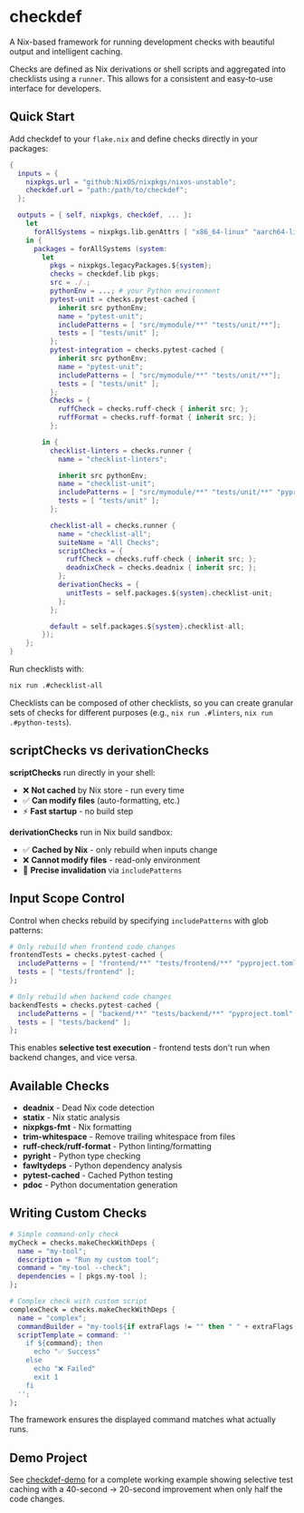 # checkdef

A Nix-based framework for running development checks with beautiful output and intelligent caching.

Checks are defined as Nix derivations or shell scripts and aggregated into checklists using a `runner`. This allows for a consistent and easy-to-use interface for developers.

## Quick Start

Add checkdef to your `flake.nix` and define checks directly in your packages:

```nix
{
  inputs = {
    nixpkgs.url = "github:NixOS/nixpkgs/nixos-unstable";
    checkdef.url = "path:/path/to/checkdef";
  };

  outputs = { self, nixpkgs, checkdef, ... }:
    let
      forAllSystems = nixpkgs.lib.genAttrs [ "x86_64-linux" "aarch64-linux" "x86_64-darwin" "aarch64-darwin" ];
    in {
      packages = forAllSystems (system:
        let
          pkgs = nixpkgs.legacyPackages.${system};
          checks = checkdef.lib pkgs;
          src = ./.;
          pythonEnv = ...; # your Python environment
          pytest-unit = checks.pytest-cached {
            inherit src pythonEnv;
            name = "pytest-unit";
            includePatterns = [ "src/mymodule/**" "tests/unit/**"];
            tests = [ "tests/unit" ];
          };
          pytest-integration = checks.pytest-cached {
            inherit src pythonEnv;
            name = "pytest-unit";
            includePatterns = [ "src/mymodule/**" "tests/unit/**"];
            tests = [ "tests/unit" ];
          };
          Checks = {
            ruffCheck = checks.ruff-check { inherit src; };
            ruffFormat = checks.ruff-format { inherit src; };
          };

        in {
          checklist-linters = checks.runner {
            name = "checklist-linters";

            inherit src pythonEnv;
            name = "checklist-unit";
            includePatterns = [ "src/mymodule/**" "tests/unit/**" "pyproject.toml" ];
            tests = [ "tests/unit" ];
          };

          checklist-all = checks.runner {
            name = "checklist-all";
            suiteName = "All Checks";
            scriptChecks = {
              ruffCheck = checks.ruff-check { inherit src; };
              deadnixCheck = checks.deadnix { inherit src; };
            };
            derivationChecks = {
              unitTests = self.packages.${system}.checklist-unit;
            };
          };

          default = self.packages.${system}.checklist-all;
        });
    };
}
```

Run checklists with:
```bash
nix run .#checklist-all
```

Checklists can be composed of other checklists, so you can create granular sets of checks for different purposes (e.g., `nix run .#linters`, `nix run .#python-tests`).

## scriptChecks vs derivationChecks

**scriptChecks** run directly in your shell:
- ❌ **Not cached** by Nix store - run every time
- ✅ **Can modify files** (auto-formatting, etc.)  
- ⚡ **Fast startup** - no build step

**derivationChecks** run in Nix build sandbox:
- ✅ **Cached by Nix** - only rebuild when inputs change
- ❌ **Cannot modify files** - read-only environment
- 🎯 **Precise invalidation** via `includePatterns`

## Input Scope Control

Control when checks rebuild by specifying `includePatterns` with glob patterns:

```nix
# Only rebuild when frontend code changes  
frontendTests = checks.pytest-cached {
  includePatterns = [ "frontend/**" "tests/frontend/**" "pyproject.toml" ];
  tests = [ "tests/frontend" ];
};

# Only rebuild when backend code changes
backendTests = checks.pytest-cached {
  includePatterns = [ "backend/**" "tests/backend/**" "pyproject.toml" ];
  tests = [ "tests/backend" ];
};
```

This enables **selective test execution** - frontend tests don't run when backend changes, and vice versa.

## Available Checks

- **deadnix** - Dead Nix code detection
- **statix** - Nix static analysis  
- **nixpkgs-fmt** - Nix formatting
- **trim-whitespace** - Remove trailing whitespace from files
- **ruff-check/ruff-format** - Python linting/formatting
- **pyright** - Python type checking
- **fawltydeps** - Python dependency analysis
- **pytest-cached** - Cached Python testing
- **pdoc** - Python documentation generation

## Writing Custom Checks

```nix
# Simple command-only check
myCheck = checks.makeCheckWithDeps {
  name = "my-tool";
  description = "Run my custom tool";
  command = "my-tool --check";
  dependencies = [ pkgs.my-tool ];
};

# Complex check with custom script
complexCheck = checks.makeCheckWithDeps {
  name = "complex";
  commandBuilder = "my-tool${if extraFlags != "" then " " + extraFlags else ""}";
  scriptTemplate = command: ''
    if ${command}; then
      echo "✅ Success"
    else
      echo "❌ Failed"
      exit 1
    fi
  '';
};
```

The framework ensures the displayed command matches what actually runs.

## Demo Project

See [checkdef-demo](https://github.com/example/checkdef-demo) for a complete working example showing selective test caching with a 40-second → 20-second improvement when only half the code changes.

